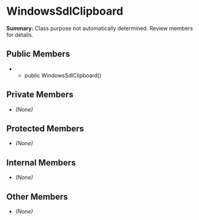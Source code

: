 # WindowsSdlClipboard

**Summary:** Class purpose not automatically determined. Review members for details.

## Public Members
- - public WindowsSdlClipboard()

## Private Members
- *(None)*

## Protected Members
- *(None)*

## Internal Members
- *(None)*

## Other Members
- *(None)*
